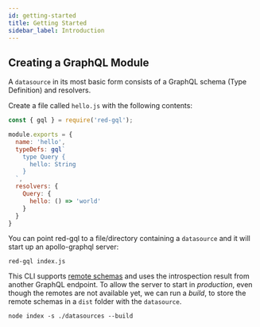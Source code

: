 ```yaml
---
id: getting-started
title: Getting Started
sidebar_label: Introduction
---
```


## Creating a GraphQL Module
A `datasource` in its most basic form consists of a GraphQL schema (Type Definition) and resolvers.

Create a file called `hello.js` with the following contents:
```js
const { gql } = require('red-gql');

module.exports = {
  name: 'hello',
  typeDefs: gql`
    type Query {
      hello: String
    }
  `,
  resolvers: {
    Query: {
      hello: () => 'world'
    }
  }
}
```

You can point red-gql to a file/directory containing a `datasource` and it will start up an apollo-graphql server:
```
red-gql index.js
```

This CLI supports [remote schemas](https://www.apollographql.com/docs/graphql-tools/remote-schemas.html) and uses the introspection result from another GraphQL endpoint. To allow the server to start in _production_, even though the remotes are not available yet, we can run a _build_, to store the remote schemas in a `dist` folder with the `datasource`.
```
node index -s ./datasources --build
```